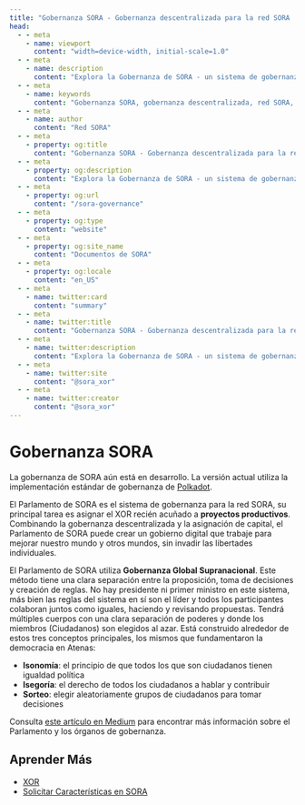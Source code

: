 ```yaml
---
title: "Gobernanza SORA - Gobernanza descentralizada para la red SORA | Documentos de SORA"
head:
  - - meta
    - name: viewport
      content: "width=device-width, initial-scale=1.0"
  - - meta
    - name: description
      content: "Explora la Gobernanza de SORA - un sistema de gobernanza descentralizado que empodera a los participantes para dar forma al futuro de la red SORA. Aprende sobre la votación, propuestas y procesos de toma de decisiones."
  - - meta
    - name: keywords
      content: "Gobernanza SORA, gobernanza descentralizada, red SORA, votación, propuestas, toma de decisiones"
  - - meta
    - name: author
      content: "Red SORA"
  - - meta
    - property: og:title
      content: "Gobernanza SORA - Gobernanza descentralizada para la red SORA | Documentos de SORA"
  - - meta
    - property: og:description
      content: "Explora la Gobernanza de SORA - un sistema de gobernanza descentralizado que empodera a los participantes para dar forma al futuro de la red SORA. Aprende sobre la votación, propuestas y procesos de toma de decisiones."
  - - meta
    - property: og:url
      content: "/sora-governance"
  - - meta
    - property: og:type
      content: "website"
  - - meta
    - property: og:site_name
      content: "Documentos de SORA"
  - - meta
    - property: og:locale
      content: "en_US"
  - - meta
    - name: twitter:card
      content: "summary"
  - - meta
    - name: twitter:title
      content: "Gobernanza SORA - Gobernanza descentralizada para la red SORA | Documentos de SORA"
  - - meta
    - name: twitter:description
      content: "Explora la Gobernanza de SORA - un sistema de gobernanza descentralizado que empodera a los participantes para dar forma al futuro de la red SORA. Aprende sobre la votación, propuestas y procesos de toma de decisiones."
  - - meta
    - name: twitter:site
      content: "@sora_xor"
  - - meta
    - name: twitter:creator
      content: "@sora_xor"
---
```


# Gobernanza SORA

La gobernanza de SORA aún está en desarrollo. La versión actual utiliza la implementación estándar de gobernanza de [Polkadot](https://wiki.polkadot.network/docs/maintain-guides-democracy).

El Parlamento de SORA es el sistema de gobernanza para la red SORA, su principal tarea es asignar el XOR recién acuñado a **proyectos productivos**. Combinando la gobernanza descentralizada y la asignación de capital, el Parlamento de SORA puede crear un gobierno digital que trabaje para mejorar nuestro mundo y otros mundos, sin invadir las libertades individuales.

El Parlamento de SORA utiliza **Gobernanza Global Supranacional**. Este método tiene una clara separación entre la proposición, toma de decisiones y creación de reglas. No hay presidente ni primer ministro en este sistema, más bien las reglas del sistema en sí son el líder y todos los participantes colaboran juntos como iguales, haciendo y revisando propuestas. Tendrá múltiples cuerpos con una clara separación de poderes y donde los miembros (Ciudadanos) son elegidos al azar. Está construido alrededor de estos tres conceptos principales, los mismos que fundamentaron la democracia en Atenas:

- **Isonomía**: el principio de que todos los que son ciudadanos tienen igualdad política
- **Isegoría**: el derecho de todos los ciudadanos a hablar y contribuir
- **Sorteo**: elegir aleatoriamente grupos de ciudadanos para tomar decisiones

Consulta [este artículo en Medium](https://medium.com/sora-xor/the-sora-parliament-af8184dae384) para encontrar más información sobre el Parlamento y los órganos de gobernanza.

## Aprender Más

- [XOR](/xor.md)
- [Solicitar Características en SORA](/rfp.md)
